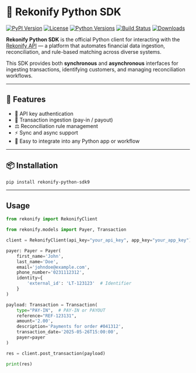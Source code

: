 # 🔁 Rekonify Python SDK

[![PyPI Version](https://img.shields.io/pypi/v/rekonify?color=blue)](https://pypi.org/project/rekonify-python-sdk/)
[![License](https://img.shields.io/pypi/l/rekonify?color=green)](LICENSE)
[![Python Versions](https://img.shields.io/pypi/pyversions/rekonify)](https://pypi.org/project/rekonify-python-sdk/)
[![Build Status](https://img.shields.io/github/actions/workflow/status/rekonify/rekonify-python-sdk/tests.yml?branch=main)](https://github.com/Frndz-org/rekonify-python-sdk/actions)
[![Downloads](https://static.pepy.tech/personalized-badge/rekonify?period=month&units=international_system&left_color=grey&right_color=blue&left_text=Downloads)](https://pepy.tech/project/rekonify)

**Rekonify Python SDK** is the official Python client for interacting with the [Rekonify API](https://rekonify.com) — a
platform that automates financial data ingestion, reconciliation, and rule-based matching across diverse systems.

This SDK provides both **synchronous** and **asynchronous** interfaces for ingesting transactions, identifying
customers, and managing reconciliation workflows.

---

## 🚀 Features

- 🔐 API key authentication
- 🔁 Transaction ingestion (pay-in / payout)
- ⚖️ Reconciliation rule management
- ⚡ Sync and async support
- 🧩 Easy to integrate into any Python app or workflow

---

## 📦 Installation

```bash
pip install rekonify-python-sdk9
```

---

## Usage

```python
from rekonify import RekonifyClient

from rekonify.models import Payer, Transaction

client = RekonifyClient(api_key="your_api_key", app_key="your_app_key")

payer: Payer = Payer(
    first_name='John',
    last_name='Doe',
    email='johndoe@example.com',
    phone_number='0231112312',
    identity={
        'external_id': 'LT-123123'  # Identifier
    }
)

payload: Transaction = Transaction(
    type="PAY-IN",  # PAY-IN or PAYOUT
    reference="REF-123131",
    amount='2.00',
    description='Payments for order #041312',
    transaction_date='2025-05-26T15:00:00',
    payer=payer
)

res = client.post_transaction(payload)

print(res)
```
